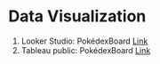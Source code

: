 # Data Visualization
1. Looker Studio: PokédexBoard [Link](https://lookerstudio.google.com/reporting/25d65709-623e-4080-92c8-8fccf7269471)
2. Tableau public: PokédexBoard [Link](https://public.tableau.com/views/PokdexBoard/Pokdex_1?:language=en-US&publish=yes&:sid=&:redirect=auth&:display_count=n&:origin=viz_share_link)
